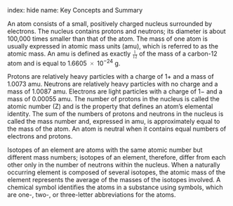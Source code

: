 index: hide
name: Key Concepts and Summary

An atom consists of a small, positively charged nucleus surrounded by electrons. The nucleus contains protons and neutrons; its diameter is about 100,000 times smaller than that of the atom. The mass of one atom is usually expressed in atomic mass units (amu), which is referred to as the atomic mass. An amu is defined as exactly <math xmlns:q="http://cnx.rice.edu/qml/1.0" xmlns:m="http://www.w3.org/1998/Math/MathML" xmlns:bib="http://bibtexml.sf.net/" xmlns:md="http://cnx.rice.edu/mdml" xmlns="http://cnx.rice.edu/cnxml"><mrow><mfrac><mn>1</mn><mrow><mn>12</mn></mrow></mfrac></mrow></math> of the mass of a carbon-12 atom and is equal to 1.6605 <math xmlns:q="http://cnx.rice.edu/qml/1.0" xmlns:m="http://www.w3.org/1998/Math/MathML" xmlns:bib="http://bibtexml.sf.net/" xmlns:md="http://cnx.rice.edu/mdml" xmlns="http://cnx.rice.edu/cnxml"><mrow><mo>×</mo></mrow></math> 10<sup>−24</sup> g.

Protons are relatively heavy particles with a charge of 1+ and a mass of 1.0073 amu. Neutrons are relatively heavy particles with no charge and a mass of 1.0087 amu. Electrons are light particles with a charge of 1− and a mass of 0.00055 amu. The number of protons in the nucleus is called the atomic number (Z) and is the property that defines an atom’s elemental identity. The sum of the numbers of protons and neutrons in the nucleus is called the mass number and, expressed in amu, is approximately equal to the mass of the atom. An atom is neutral when it contains equal numbers of electrons and protons.

Isotopes of an element are atoms with the same atomic number but different mass numbers; isotopes of an element, therefore, differ from each other only in the number of neutrons within the nucleus. When a naturally occurring element is composed of several isotopes, the atomic mass of the element represents the average of the masses of the isotopes involved. A chemical symbol identifies the atoms in a substance using symbols, which are one-, two-, or three-letter abbreviations for the atoms.
